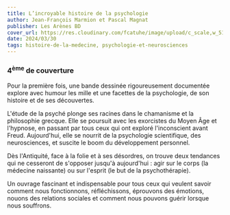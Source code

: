 ```yaml
---
title: L’incroyable histoire de la psychologie
author: Jean-François Marmion et Pascal Magnat
publisher: Les Arènes BD
cover_url: https://res.cloudinary.com/fcatuhe/image/upload/c_scale,w_512/v1711899163/raphaele-rodellar.fr/bibliotheque/9791037508447.jpg
date: 2024/03/30
tags: histoire-de-la-medecine, psychologie-et-neurosciences
---
```


### 4<sup>ème</sup> de couverture

Pour la première fois, une bande dessinée rigoureusement documentée explore avec humour les mille et une facettes de la psychologie, de son histoire et de ses découvertes.

L'étude de la psyché plonge ses racines dans le chamanisme et la philosophie grecque. Elle se poursuit avec les exorcistes du Moyen Âge et l'hypnose, en passant par tous ceux qui ont exploré l'inconscient avant Freud. Aujourd'hui, elle se nourrit de la psychologie scientifique, des neurosciences, et suscite le boom du développement personnel.

Dès l'Antiquité, face à la folie et à ses désordres, on trouve deux tendances qui ne cesseront de s'opposer jusqu'à aujourd'hui : agir sur le corps (la médecine naissante) ou sur l'esprit (le but de la psychothérapie).

Un ouvrage fascinant et indispensable pour tous ceux qui veulent savoir comment nous fonctionnons, réfléchissons, éprouvons des émotions, nouons des relations sociales et comment nous pouvons guérir lorsque nous souffrons.
